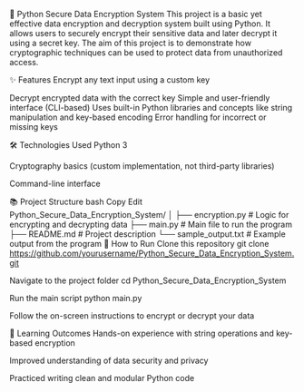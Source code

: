 🔐 Python Secure Data Encryption System
This project is a basic yet effective data encryption and decryption system built using Python. It allows users to securely encrypt their sensitive data and later decrypt it using a secret key. The aim of this project is to demonstrate how cryptographic techniques can be used to protect data from unauthorized access.

✨ Features
Encrypt any text input using a custom key

Decrypt encrypted data with the correct key
Simple and user-friendly interface (CLI-based)
Uses built-in Python libraries and concepts like string manipulation and key-based encoding
Error handling for incorrect or missing keys

🛠 Technologies Used
Python 3

Cryptography basics (custom implementation, not third-party libraries)

Command-line interface

📚 Project Structure
bash
Copy
Edit
Python_Secure_Data_Encryption_System/
│
├── encryption.py      # Logic for encrypting and decrypting data
├── main.py            # Main file to run the program
├── README.md          # Project description
└── sample_output.txt  # Example output from the program
🚀 How to Run
Clone this repository
git clone https://github.com/yourusername/Python_Secure_Data_Encryption_System.git

Navigate to the project folder
cd Python_Secure_Data_Encryption_System

Run the main script
python main.py

Follow the on-screen instructions to encrypt or decrypt your data

🧠 Learning Outcomes
Hands-on experience with string operations and key-based encryption

Improved understanding of data security and privacy

Practiced writing clean and modular Python code
